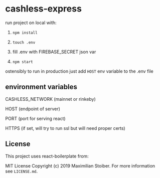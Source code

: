# cashless-express

run project on local with: 

1. `npm install`

2. `touch .env`

3. fill .env with FIREBASE_SECRET json var

4. `npm start`

ostensibly to run in production just add `HOST` env variable to the .env file

## environment variables

CASHLESS_NETWORK (mainnet or rinkeby)

HOST (endpoint of server)

PORT (port for serving react)

HTTPS (if set, will try to run ssl but will need proper certs)

## License

This project uses react-boilerplate from:

MIT License Copyright (c) 2019 Maximilian Stoiber. For more information see `LICENSE.md`.
